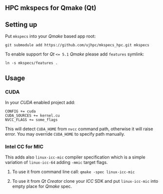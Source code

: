 HPC mkspecs for Qmake (Qt)
--------------------------

## Setting up

Put `mkspecs` into your *Qmake* based app root:

	git submodule add https://github.com/ujhpc/mkspecs_hpc.git mkspecs

To enable support for *Qt* `<= 5.1` *Qmake* please add `features` symlink:

	ln -s mkspecs/features .

## Usage

### CUDA

In your *CUDA* enabled project add:

	CONFIG += cuda
	CUDA_SOURCES += kernel.cu
	NVCC_FLAGS += some_flags

This will detect `CUDA_HOME` from `nvcc` command path, otherwise it will raise
error. You may override `CUDA_HOME` to specify path manually.

### Intel CC for MIC

This adds also `linux-icc-mic` compiler specification which is a simple
variation of `linux-icc-64` adding `-mmic` target flags.

1. To use it from command line call: `qmake -spec linux-icc-mic`

2. To use it from *Qt Creator* clone your *ICC* SDK and put `linux-icc-mic`
	into empty place for *Qmake* spec.
